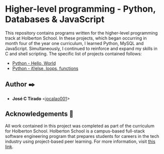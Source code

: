 # Higher-level programming - Python, Databases & JavaScript

This repository contains programs written for the higher-level programming
track at Holberton School. In these projects, which began occurring in month
four of the year one curriculum, I learned Python, MySQL and JavaScript.
Simultaneously, I continued to reinforce and expand my skills in C and shell
scripting. The specific list of projects contained follows:

* [Python - Hello, World](./python-hello_world)
* [Python - if/else, loops, functions](./python-if_else_loops_functions)

## Author :black_nib:

* **José C Tirado** <[jocalao001](https://github.com/jocalao001)>

## Acknowledgements :pray:

All work contained in this project was completed as part of the curriculum for
Holberton School. Holberton School is a campus-based full-stack software
engineering program that prepares students for careers in the tech industry
using project-based peer learning. For more information, visit
[this link](https://www.holbertonschool.com/).
